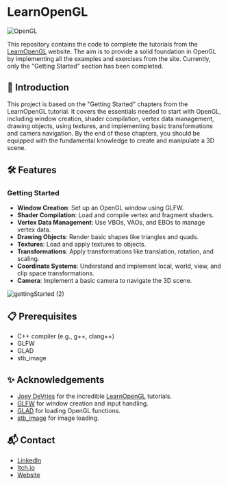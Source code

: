 # LearnOpenGL
![OpenGL](https://upload.wikimedia.org/wikipedia/commons/thumb/e/e9/Opengl-logo.svg/1200px-Opengl-logo.svg.png?20230524144527)

This repository contains the code to complete the tutorials from the [LearnOpenGL](https://learnopengl.com/) website. The aim is to provide a solid foundation in OpenGL by implementing all the examples and exercises from the site. Currently, only the "Getting Started" section has been completed.

## 📝 Introduction

This project is based on the "Getting Started" chapters from the LearnOpenGL tutorial. It covers the essentials needed to start with OpenGL, including window creation, shader compilation, vertex data management, drawing objects, using textures, and implementing basic transformations and camera navigation. By the end of these chapters, you should be equipped with the fundamental knowledge to create and manipulate a 3D scene.

## 🛠️ Features

### Getting Started

- **Window Creation**: Set up an OpenGL window using GLFW.
- **Shader Compilation**: Load and compile vertex and fragment shaders.
- **Vertex Data Management**: Use VBOs, VAOs, and EBOs to manage vertex data.
- **Drawing Objects**: Render basic shapes like triangles and quads.
- **Textures**: Load and apply textures to objects.
- **Transformations**: Apply transformations like translation, rotation, and scaling.
- **Coordinate Systems**: Understand and implement local, world, view, and clip space transformations.
- **Camera**: Implement a basic camera to navigate the 3D scene.

![gettingStarted (2)](https://github.com/thomascsigai/LearnOpenGL/assets/26554292/cccf5145-4c65-4fd4-ad74-7fb8865c1091)

## 📋 Prerequisites

- C++ compiler (e.g., g++, clang++)
- GLFW
- GLAD
- stb_image

## ✨ Acknowledgements

- [Joey DeVries](https://github.com/JoeyDeVries) for the incredible [LearnOpenGL](https://learnopengl.com/) tutorials.
- [GLFW](https://www.glfw.org/) for window creation and input handling.
- [GLAD](https://glad.dav1d.de/) for loading OpenGL functions.
- [stb_image](https://github.com/nothings/stb) for image loading.

## 📬 Contact

- [LinkedIn](https://www.linkedin.com/in/thomas-csigai/)
- [Itch.io](https://thomas-csigai.itch.io/)
- [Website](https://thomascsigai.github.io/)

